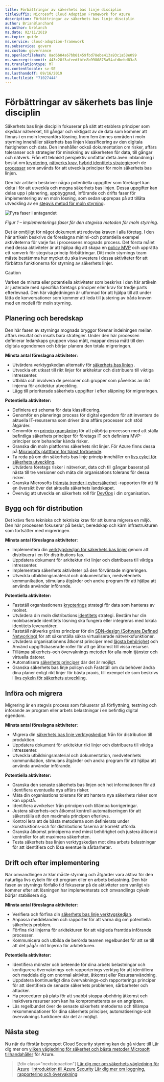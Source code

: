 ```yaml
---
title: Förbättringar av säkerhets bas linje disciplin
titleSuffix: Microsoft Cloud Adoption Framework for Azure
description: Förbättringar av säkerhets bas linje disciplin
author: BrianBlanchard
ms.author: brblanch
ms.date: 02/11/2019
ms.topic: guide
ms.service: cloud-adoption-framework
ms.subservice: govern
ms.custom: governance
ms.openlocfilehash: 8ad6b84a67bb81459fbd78ebe413a93c1a58e099
ms.sourcegitcommit: 443c28f3afeedfbfe8b9980875a54afdbebd83a8
ms.translationtype: MT
ms.contentlocale: sv-SE
ms.lasthandoff: 09/16/2019
ms.locfileid: "71027444"
---
```

# <a name="security-baseline-discipline-improvement"></a>Förbättringar av säkerhets bas linje disciplin

Säkerhets bas linje disciplin fokuserar på sätt att etablera principer som skyddar nätverket, till gångar och viktigast av de data som kommer att finnas i en moln leverantörs lösning. Inom fem ämnes områden i moln styrning innehåller säkerhets bas linjen klassificering av den digitala fastigheten och data. Den innehåller också dokumentation om risker, affärs toleranser och strategier för minskning av säkerheten för data, till gångar och nätverk. Från ett tekniskt perspektiv omfattar detta även inblandning i beslut om [kryptering](../../decision-guides/encryption/index.md), [nätverks krav](../../decision-guides/software-defined-network/index.md), [hybrid identitets strategier](../../decision-guides/identity/index.md)och de [processer](./compliance-processes.md) som används för att utveckla principer för moln säkerhets bas linjen.

Den här artikeln beskriver några potentiella uppgifter som företaget kan delta i för att utveckla och mogna säkerhets bas linjen. Dessa uppgifter kan delas upp i planering, uppbyggnad, införande och drifts faser för implementering av en moln lösning, som sedan upprepas på att tillåta utveckling av en [stegvis metod för moln styrning](../guides/index.md#an-incremental-approach-to-cloud-governance).

![Fyra faser i antagandet](../../_images/govern/adoption-phases.png)

*Figur 1 – implementerings faser för den stegvisa metoden för moln styrning.*

Det är omöjligt för något dokument att redovisa kraven i alla företag. I den här artikeln beskrivs de föreslagna minimi-och potentiella exempel aktiviteterna för varje fas i processens mognads process. Det första målet med dessa aktiviteter är att hjälpa dig att skapa en [policy MVP](../guides/index.md#an-incremental-approach-to-cloud-governance) och upprätta ett ramverk för stegvisa princip förbättringar. Ditt moln styrnings team måste bestämma hur mycket du ska investera i dessa aktiviteter för att förbättra funktionerna för styrning av säkerhets linjer.

> [!CAUTION]
> Varken de minsta eller potentiella aktiviteter som beskrivs i den här artikeln är justerade med specifika företags principer eller krav för tredje parts efterlevnad. Den här vägledningen är utformad för att hjälpa till att under lätta de konversationer som kommer att leda till justering av båda kraven med en modell för moln styrning.

## <a name="planning-and-readiness"></a>Planering och beredskap

Den här fasen av styrnings mognads bryggor förenar indelningen mellan affärs resultat och insats bara strategier. Under den här processen definierar ledarskaps gruppen vissa mått, mappar dessa mått till den digitala egendomen och börjar planera den totala migreringen.

**Minsta antal föreslagna aktiviteter:**

- Utvärdera verktygskedjan alternativ för [säkerhets bas linjen](./toolchain.md) .
- Utveckla ett utkast till rikt linjer för arkitektur och distribuera till viktiga intressenter.
- Utbilda och involvera de personer och grupper som påverkas av rikt linjerna för arkitektur utveckling.
- Lägg till prioriterade säkerhets uppgifter i efter släpning för migreringen.

**Potentiella aktiviteter:**

- Definiera ett schema för data klassificering.
- Genomför en planerings process för digital egendom för att inventera de aktuella IT-resurserna som driver dina affärs processer och stöd åtgärder.
- Genomför en [princip granskning](../../govern/policy-compliance/cloud-policy-review.md) för att påbörja processen med att ställa befintliga säkerhets principer för företags IT och definiera MVP-principer som behandlar kända risker.
- Granska din moln plattforms säkerhets rikt linjer. För Azure finns dessa på [Microsofts plattform för tjänst förtroende](https://www.microsoft.com/trustcenter/stp/default.aspx).
- Ta reda på om din säkerhets bas linje princip innehåller en [livs cykel för säkerhets utveckling](https://www.microsoft.com/securityengineering/sdl).
- Utvärdera företags risker i nätverket, data och till gångar baserat på nästa till tre versioner och mäta din organisations tolerans för dessa risker.
- Granska Microsofts [främsta trender i cybersäkerhet](https://www.microsoft.com/security/operations/security-intelligence-report) -rapporten för att få en översikt över det aktuella säkerhets landskapet.
- Överväg att utveckla en säkerhets roll för [DevOps](https://www.microsoft.com/en-us/securityengineering/devsecops) i din organisation.

<!-- "en-us" location is required for the URL above. -->

## <a name="build-and-predeployment"></a>Bygg och för distribution

Det krävs flera tekniska och tekniska krav för att kunna migrera en miljö. Den här processen fokuserar på beslut, beredskap och kärn infrastrukturen som fortsätter med migreringen.

**Minsta antal föreslagna aktiviteter:**

- Implementera din [verktygskedjan för säkerhets bas linjer](./toolchain.md) genom att distribuera i en för distributions fas.
- Uppdatera dokument för arkitektur rikt linjer och distribuera till viktiga intressenter.
- Implementera säkerhets aktiviteter på den förväntade migreringen.
- Utveckla utbildningsmaterial och dokumentation, medvetenhets kommunikation, stimulans åtgärder och andra program för att hjälpa att använda användar införande.

**Potentiella aktiviteter:**

- Fastställ organisationens [krypterings](../../decision-guides/encryption/index.md) strategi för data som hanteras av molnet.
- Utvärdera din moln distributions [identitets](../../decision-guides/identity/index.md) strategi. Bestäm hur din molnbaserade identitets lösning ska fungera eller integreras med lokala identitets leverantörer.
- Fastställ nätverks gräns principer för din [SDN-design (Software Defined Networking)](../../decision-guides/software-defined-network/index.md) för att säkerställa säkra virtualiserade nätverksfunktioner.
- Utvärdera organisationens åtkomst principer med [lägsta behörighet](https://docs.microsoft.com/azure/active-directory/users-groups-roles/roles-delegate-by-task) och Använd uppgiftsbaserade roller för att ge åtkomst till vissa resurser.
- Tillämpa säkerhets-och övervaknings metoder för alla moln tjänster och virtuella datorer.
- Automatisera [säkerhets principer](../../decision-guides/policy-enforcement/index.md) där det är möjligt.
- Granska säkerhets bas linje policyn och Fastställ om du behöver ändra dina planer enligt rikt linjer för bästa praxis, till exempel de som beskrivs i [livs cykeln för säkerhets utveckling](https://www.microsoft.com/securityengineering/sdl).

## <a name="adopt-and-migrate"></a>Införa och migrera

Migrering är en stegvis process som fokuserar på förflyttning, testning och införande av program eller arbets belastningar i en befintlig digital egendom.

**Minsta antal föreslagna aktiviteter:**

- Migrera din [säkerhets bas linje verktygskedjan](./toolchain.md) från för distribution till produktion.
- Uppdatera dokument för arkitektur rikt linjer och distribuera till viktiga intressenter.
- Utveckla utbildningsmaterial och dokumentation, medvetenhets kommunikation, stimulans åtgärder och andra program för att hjälpa att använda användar införande.

**Potentiella aktiviteter:**

- Granska den senaste säkerhets bas linjen och hot informationen för att identifiera eventuella nya affärs risker.
- Mäta din organisations tolerans för att hantera nya säkerhets risker som kan uppstå.
- Identifiera avvikelser från principen och tillämpa korrigeringar.
- Justera säkerhets-och åtkomst kontroll automatiseringen för att säkerställa att den maximala principen efterlevs.
- Kontrol lera att de bästa metoderna som definierats under konstruktions-och för distributions faserna är korrekt utförda.
- Granska åtkomst principerna med minst behörighet och justera åtkomst kontroller för att maximera säkerheten.
- Testa säkerhets bas linjen verktygskedjan mot dina arbets belastningar för att identifiera och lösa eventuella sårbarheter.

## <a name="operate-and-post-implementation"></a>Drift och efter implementering

När omvandlingen är klar måste styrning och åtgärder vara aktiva för den naturliga livs cykeln för ett program eller en arbets belastning. Den här fasen av styrnings förfallo tid fokuserar på de aktiviteter som vanligt vis kommer efter att lösningen har implementerats och omvandlings cykeln börjar stabilisera sig.

**Minsta antal föreslagna aktiviteter:**

- Verifiera och förfina din [säkerhets bas linje verktygskedjan](./toolchain.md).
- Anpassa meddelanden och rapporter för att varna dig om potentiella säkerhets problem.
- Förfina rikt linjerna för arkitekturen för att vägleda framtida införande processer.
- Kommunicera och utbilda de berörda teamen regelbundet för att se till att det pågår rikt linjerna för arkitekturen.

**Potentiella aktiviteter:**

- Identifiera mönster och beteende för dina arbets belastningar och konfigurera övervaknings-och rapporterings verktyg för att identifiera och meddela dig om onormal aktivitet, åtkomst eller Resursanvändning.
- Uppdatera kontinuerligt dina övervaknings-och rapporterings principer för att identifiera de senaste säkerhets problemen, sårbarheter och attacker.
- Ha procedurer på plats för att snabbt stoppa obehörig åtkomst och inaktivera resurser som kan ha komprometterats av en angripare.
- Läs regelbundet över de senaste säkerhets metoderna och tillämpa rekommendationer för dina säkerhets principer, automatiserings-och övervaknings funktioner där det är möjligt.

## <a name="next-steps"></a>Nästa steg

Nu när du förstår begreppet Cloud Security styrning kan du gå vidare till Lär dig mer om [vilken vägledning för säkerhet och bästa metoder Microsoft tillhandahåller](./azure-security-guidance.md) för Azure.

> [!div class="nextstepaction"]
> [Lär dig mer om säkerhets vägledning för Azure](./azure-security-guidance.md)
> -[Introduktion till Azure Security](https://docs.microsoft.com/azure/security/azure-security)
> [Lär dig mer om loggning, rapportering och övervakning](../../decision-guides/logging-and-reporting/index.md)
